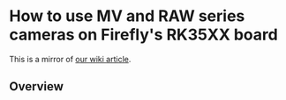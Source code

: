 # How to use MV and RAW series cameras on Firefly's RK35XX board
This is a mirror of [our wiki article](http://wiki.veye.cc/index.php/MV_Camera_on_Firfly_Boards).
## Overview

